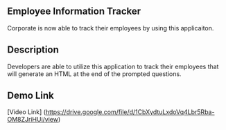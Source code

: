 ## Employee Information Tracker
Corporate is now able to track their employees by using this applicaiton. 

## Description
Developers are able to utilize this application to track their employees that will generate an HTML at the end of the prompted questions. 

## Demo Link
[Video Link] (https://drive.google.com/file/d/1CbXydtuLxdoVq4Lbr5Rba-OM8ZJriHUi/view)